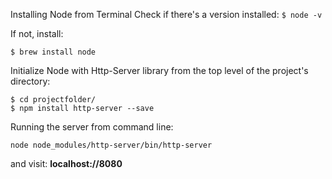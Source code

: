 Installing Node from Terminal
    Check if there's a version installed:
    ```$ node -v```

If not, install:

```
$ brew install node
```

Initialize Node with Http-Server library from the top level of the project's directory:

```
$ cd projectfolder/
$ npm install http-server --save
```



Running the server from command line:
```
node node_modules/http-server/bin/http-server
```
and visit:
**localhost://8080**
